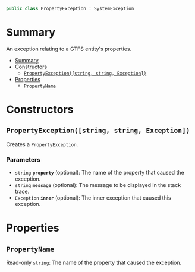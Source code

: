 ```csharp
public class PropertyException : SystemException
```

# Summary
An exception relating to a GTFS entity's properties.

- [Summary](#summary)
- [Constructors](#constructors)
  - [`PropertyException([string, string, Exception])`](#propertyexceptionstring-string-exception)
- [Properties](#properties)
  - [`PropertyName`](#propertyname)



# Constructors


## `PropertyException([string, string, Exception])`
Creates a `PropertyException`.

### Parameters
* `string` **`property`** (optional): The name of the property that caused the exception.
* `string` **`message`** (optional): The message to be displayed in the stack trace.
* `Exception` **`inner`** (optional): The inner exception that caused this exception.



# Properties


## `PropertyName`
Read-only `string`: The name of the property that caused the exception.



